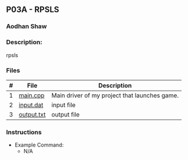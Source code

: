 
## P03A - RPSLS
### Aodhan Shaw
### Description:

rpsls
### Files

|   #   | File            | Description                                        |
| :---: | --------------- | -------------------------------------------------- |
|   1   | [main.cpp](https://github.com/A-SH4W/2143-OOP-Shaw/blob/main/Assignments/P03A/main.cpp)| Main driver of my project that launches game.      |
|   2   | [input.dat]()| input file     |
|   3   | [output.txt]()| output file |

### Instructions


- Example Command:
    - N/A

